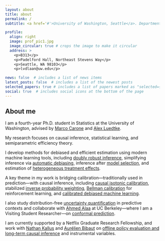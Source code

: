 ```yaml
---
layout: about
title: about
permalink: /
subtitle: <a href='#'>University of Washington, Seattle</a>. Department of Statistics

profile:
  align: right
  image: prof_pic1.jpg 
  image_circular: true # crops the image to make it circular
  address: >
    <p>B313</p>
    <p>Padelford Hall, Northeast Stevens Way</p>
    <p>Seattle, WA 98103</p>
    <p>lvdlaan@uw.edu</p>

news: false  # includes a list of news items
latest_posts: false  # includes a list of the newest posts
selected_papers: true # includes a list of papers marked as "selected={true}"
social: true  # includes social icons at the bottom of the page
---
```


## About me

I am a fourth-year Ph.D. student in Statistics at the University of Washington, advised by [Marco Carone](http://faculty.washington.edu/mcarone/about.html) and [Alex Luedtke](http://www.alexluedtke.com).

My research focuses on causal inference, statistical learning, and semiparametric efficiency theory.  

I develop methods for debiased and efficient estimation using modern machine learning tools, including [doubly robust inference](https://arxiv.org/pdf/2411.02771), simplifying inference via [automatic debiasing](https://arxiv.org/pdf/2501.11868), inference after [model selection](https://arxiv.org/pdf/2307.12544), and estimation of [heterogeneous treatment effects](https://arxiv.org/pdf/2402.01972).

A key theme in my work is bridging calibration—traditionally used in prediction—with causal inference, including [causal isotonic calibration](https://proceedings.mlr.press/v202/van-der-laan23a/van-der-laan23a.pdf), stabilized [inverse probability weighting](https://arxiv.org/pdf/2411.06342), [Bellman calibration](https://arxiv.org/pdf/2501.06926) for reinforcement learning, and [calibrated debiased machine learning](https://arxiv.org/pdf/2411.02771).

I also study distribution-free [uncertainty quantification](https://arxiv.org/pdf/2502.05676) in predictive contexts and collaborate with [Ahmed Alaa](https://vcresearch.berkeley.edu/faculty/ahmed-alaa) at UC Berkeley—where I am a Visiting Student Researcher—on [conformal prediction](https://proceedings.neurips.cc/paper_files/paper/2024/file/c1c49aba08e6c90f2b1f85751f497a2f-Paper-Conference.pdf).

I am currently supported by a Netflix Graduate Research Fellowship, and work with [Nathan Kallus](https://nathankallus.com/) and [Aurélien Bibaut](https://scholar.google.com/citations?user=N_8WC5oAAAAJ&hl=en) on [offline policy evaluation and long-term causal inference](https://arxiv.org/pdf/2501.06926) and instrumental variables.

